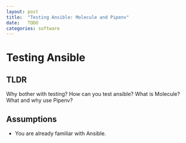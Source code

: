 ```yaml
---
layout: post
title:  "Testing Ansible: Molecule and Pipenv"
date:   TODO
categories: software
---
```


# Testing Ansible

## TLDR

Why bother with testing? How can you test ansible? What is Molecule? What and why use Pipenv?

## Assumptions

* You are already familiar with Ansible.
